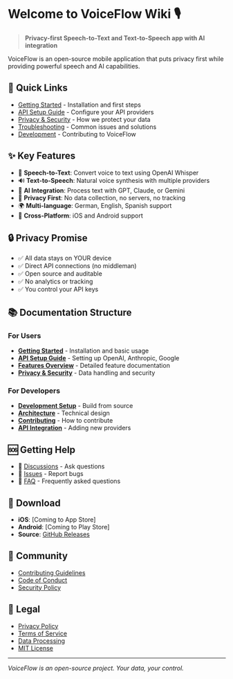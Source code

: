 # Welcome to VoiceFlow Wiki 🎙️

> **Privacy-first Speech-to-Text and Text-to-Speech app with AI integration**

VoiceFlow is an open-source mobile application that puts privacy first while providing powerful speech and AI capabilities.

## 🚀 Quick Links

- [Getting Started](Getting-Started) - Installation and first steps
- [API Setup Guide](API-Setup-Guide) - Configure your API providers
- [Privacy & Security](Privacy-and-Security) - How we protect your data
- [Troubleshooting](Troubleshooting) - Common issues and solutions
- [Development](Development) - Contributing to VoiceFlow

## ✨ Key Features

- 🎤 **Speech-to-Text**: Convert voice to text using OpenAI Whisper
- 🔊 **Text-to-Speech**: Natural voice synthesis with multiple providers
- 🤖 **AI Integration**: Process text with GPT, Claude, or Gemini
- 🔐 **Privacy First**: No data collection, no servers, no tracking
- 🌍 **Multi-language**: German, English, Spanish support
- 📱 **Cross-Platform**: iOS and Android support

## 🔒 Privacy Promise

- ✅ All data stays on YOUR device
- ✅ Direct API connections (no middleman)
- ✅ Open source and auditable
- ✅ No analytics or tracking
- ✅ You control your API keys

## 📚 Documentation Structure

### For Users

- **[Getting Started](Getting-Started)** - Installation and basic usage
- **[API Setup Guide](API-Setup-Guide)** - Setting up OpenAI, Anthropic, Google
- **[Features Overview](Features-Overview)** - Detailed feature documentation
- **[Privacy & Security](Privacy-and-Security)** - Data handling and security

### For Developers

- **[Development Setup](Development)** - Build from source
- **[Architecture](Architecture)** - Technical design
- **[Contributing](https://github.com/AndreasKalkusinski/VoiceFlow/blob/main/CONTRIBUTING.md)** - How to contribute
- **[API Integration](API-Integration)** - Adding new providers

## 🆘 Getting Help

- 💬 [Discussions](https://github.com/AndreasKalkusinski/VoiceFlow/discussions) - Ask questions
- 🐛 [Issues](https://github.com/AndreasKalkusinski/VoiceFlow/issues) - Report bugs
- 📖 [FAQ](FAQ) - Frequently asked questions

## 📱 Download

- **iOS**: [Coming to App Store]
- **Android**: [Coming to Play Store]
- **Source**: [GitHub Releases](https://github.com/AndreasKalkusinski/VoiceFlow/releases)

## 🤝 Community

- [Contributing Guidelines](https://github.com/AndreasKalkusinski/VoiceFlow/blob/main/CONTRIBUTING.md)
- [Code of Conduct](Code-of-Conduct)
- [Security Policy](https://github.com/AndreasKalkusinski/VoiceFlow/blob/main/SECURITY.md)

## 📄 Legal

- [Privacy Policy](https://github.com/AndreasKalkusinski/VoiceFlow/blob/main/docs/PRIVACY.md)
- [Terms of Service](https://github.com/AndreasKalkusinski/VoiceFlow/blob/main/docs/TERMS.md)
- [Data Processing](https://github.com/AndreasKalkusinski/VoiceFlow/blob/main/docs/DATA_PROCESSING.md)
- [MIT License](https://github.com/AndreasKalkusinski/VoiceFlow/blob/main/LICENSE)

---

_VoiceFlow is an open-source project. Your data, your control._
